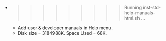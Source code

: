 * >>>>>>>>> Running inst-std-help-manuals-html.sh ...
  * Add user & developer manuals in Help menu.
  * Disk size = 3184988K. Space Used = 68K.
